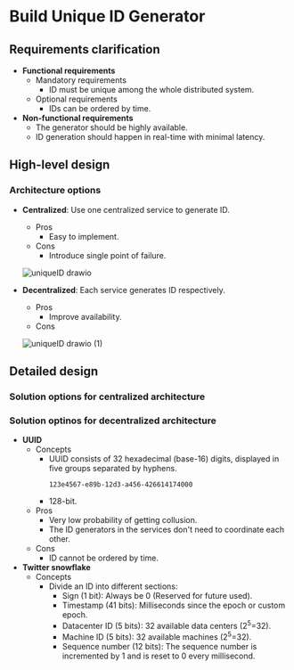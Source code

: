 # Build Unique ID Generator

## Requirements clarification
- **Functional requirements**
   - Mandatory requirements
      - ID must be unique among the whole distributed system.
   - Optional requirements
      - IDs can be ordered by time.
- **Non-functional requirements**
   - The generator should be highly available.
   - ID generation should happen in real-time with minimal latency.
   
## High-level design
### Architecture options
- **Centralized**: Use one centralized service to generate ID.
   - Pros
      - Easy to implement.
   - Cons
      - Introduce single point of failure.

  ![uniqueID drawio](https://user-images.githubusercontent.com/8989447/158303619-8472b8a4-74b0-4da7-9132-de96b1a89a30.png)
- **Decentralized**: Each service generates ID respectively.
   - Pros
      - Improve availability.
   - Cons
  
  ![uniqueID drawio (1)](https://user-images.githubusercontent.com/8989447/158303949-72981c78-a56f-460f-b024-d1d9f039e6e8.png)

## Detailed design
### Solution options for centralized architecture
### Solution optinos for decentralized architecture
- **UUID**
   - Concepts
      - UUID consists of 32 hexadecimal (base-16) digits, displayed in five groups separated by hyphens.
        ```
        123e4567-e89b-12d3-a456-426614174000
        ```
      - 128-bit.
   - Pros
      - Very low probability of getting collusion.
      - The ID generators in the services don't need to coordinate each other.
   - Cons
      - ID cannot be ordered by time.
- **Twitter snowflake**
   - Concepts
      - Divide an ID into different sections:
         - Sign (1 bit): Always be 0 (Reserved for future used).
         - Timestamp (41 bits): Milliseconds since the epoch or custom epoch.
         - Datacenter ID (5 bits): 32 available data centers (2<sup>5</sup>=32).
         - Machine ID (5 bits): 32 available machines (2<sup>5</sup>=32).
         - Sequence number (12 bits): The sequence number is incremented by 1 and is reset to 0 every millisecond.
